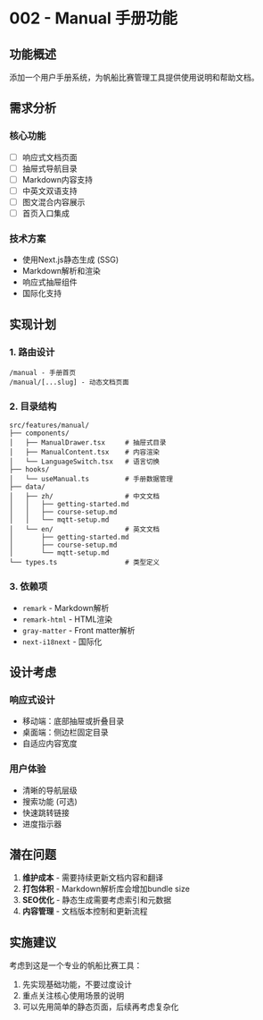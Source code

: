 # 002 - Manual 手册功能

## 功能概述

添加一个用户手册系统，为帆船比赛管理工具提供使用说明和帮助文档。

## 需求分析

### 核心功能
- [ ] 响应式文档页面
- [ ] 抽屉式导航目录
- [ ] Markdown内容支持
- [ ] 中英文双语支持
- [ ] 图文混合内容展示
- [ ] 首页入口集成

### 技术方案
- 使用Next.js静态生成 (SSG)
- Markdown解析和渲染
- 响应式抽屉组件
- 国际化支持

## 实现计划

### 1. 路由设计
```
/manual - 手册首页
/manual/[...slug] - 动态文档页面
```

### 2. 目录结构
```
src/features/manual/
├── components/
│   ├── ManualDrawer.tsx     # 抽屉式目录
│   ├── ManualContent.tsx    # 内容渲染
│   └── LanguageSwitch.tsx   # 语言切换
├── hooks/
│   └── useManual.ts         # 手册数据管理
├── data/
│   ├── zh/                  # 中文文档
│   │   ├── getting-started.md
│   │   ├── course-setup.md
│   │   └── mqtt-setup.md
│   └── en/                  # 英文文档
│       ├── getting-started.md
│       ├── course-setup.md
│       └── mqtt-setup.md
└── types.ts                 # 类型定义
```

### 3. 依赖项
- `remark` - Markdown解析
- `remark-html` - HTML渲染
- `gray-matter` - Front matter解析
- `next-i18next` - 国际化

## 设计考虑

### 响应式设计
- 移动端：底部抽屉或折叠目录
- 桌面端：侧边栏固定目录
- 自适应内容宽度

### 用户体验
- 清晰的导航层级
- 搜索功能 (可选)
- 快速跳转链接
- 进度指示器

## 潜在问题

1. **维护成本** - 需要持续更新文档内容和翻译
2. **打包体积** - Markdown解析库会增加bundle size
3. **SEO优化** - 静态生成需要考虑索引和元数据
4. **内容管理** - 文档版本控制和更新流程

## 实施建议

考虑到这是一个专业的帆船比赛工具：
1. 先实现基础功能，不要过度设计
2. 重点关注核心使用场景的说明
3. 可以先用简单的静态页面，后续再考虑复杂化